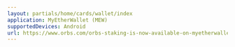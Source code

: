 ```yaml
---
layout: partials/home/cards/wallet/index
application: MyEtherWallet (MEW)
supportedDevices: Android
url: https://www.orbs.com/orbs-staking-is-now-available-on-myetherwallet-mobile-app/
---
```

